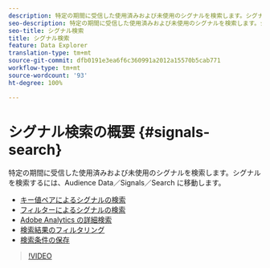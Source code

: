 ```yaml
---
description: 特定の期間に受信した使用済みおよび未使用のシグナルを検索します。シグナルを検索するには、Audience Data／Signals／Search に移動します。
seo-description: 特定の期間に受信した使用済みおよび未使用のシグナルを検索します。シグナルを検索するには、Audience Data／Signals／Search に移動します。
seo-title: シグナル検索
title: シグナル検索
feature: Data Explorer
translation-type: tm+mt
source-git-commit: dfb0191e3ea6f6c360991a2012a15570b5cab771
workflow-type: tm+mt
source-wordcount: '93'
ht-degree: 100%

---
```



# シグナル検索の概要 {#signals-search}

特定の期間に受信した使用済みおよび未使用のシグナルを検索します。シグナルを検索するには、Audience Data／Signals／Search に移動します。

* [キー値ペアによるシグナルの検索](/help/using/features/data-explorer/data-explorer-signals-search/data-explorer-search-pairs.md)
* [フィルターによるシグナルの検索](/help/using/features/data-explorer/data-explorer-signals-search/data-explorer-search-filters.md)
* [Adobe Analytics の詳細検索](/help/using/features/data-explorer/data-explorer-signals-search/data-explorer-search-analytics.md)
* [検索結果のフィルタリング](/help/using/features/data-explorer/data-explorer-signals-search/data-explorer-filter-results.md)
* [検索条件の保存](/help/using/features/data-explorer/data-explorer-signals-search/data-explorer-save-search.md)

>[!VIDEO](https://video.tv.adobe.com/v/25148/)
